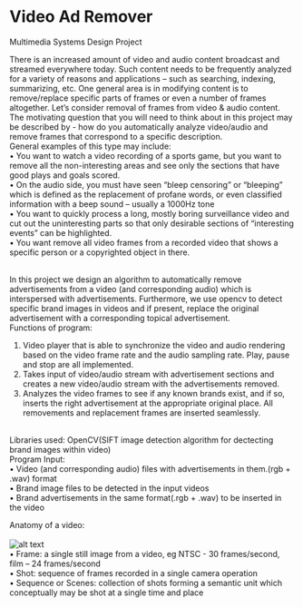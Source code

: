 # Video Ad Remover
Multimedia Systems Design Project


There is an increased amount of video and audio content broadcast and streamed everywhere today. Such content needs to be frequently analyzed for a variety of reasons and applications – such as searching, indexing, summarizing, etc. One general area is in modifying content is to remove/replace specific parts of frames or even a number of frames altogether. Let’s consider removal of frames from video & audio content. The motivating question that you will need to think about in this project may be described by - how do you automatically analyze video/audio and remove frames that correspond to a specific description. </br>
General examples of this type may include: </br>
• You want to watch a video recording of a sports game, but you want to remove all the non-interesting areas and see only the sections that have good plays and goals scored.</br>
• On the audio side, you must have seen “bleep censoring” or “bleeping” which is defined as the replacement of profane words, or even classified information with a beep sound – usually a 1000Hz tone</br>
• You want to quickly process a long, mostly boring surveillance video and cut out the uninteresting parts so that only desirable sections of “interesting events” can be highlighted.</br>
• You want remove all video frames from a recorded video that shows a specific person or a copyrighted object in there.</br></br>

In this project we design an algorithm to automatically remove advertisements from a video (and corresponding audio) which is interspersed with advertisements. Furthermore, we use opencv to detect specific brand images in videos and if present, replace the original advertisement with a corresponding topical advertisement.</br>
Functions of program:</br>
1. Video player that is able to synchronize the video and audio rendering based on the video frame rate and the audio sampling rate. Play, pause and stop are all implemented.</br>
2. Takes input of video/audio stream with advertisement sections and creates a new video/audio stream with the advertisements removed.</br>
3. Analyzes the video frames to see if any known brands exist, and if so, inserts the right advertisement at the appropriate original place. All removements and replacement frames are inserted seamlessly.</br></br>

Libraries used: OpenCV(SIFT image detection algorithm for dectecting brand images within video)</br>
Program Input: </br>
• Video (and corresponding audio) files with advertisements in them.(rgb + .wav) format</br>
• Brand image files to be detected in the input videos</br>
• Brand advertisements in the same format(.rgb + .wav) to be inserted in the video</br>

Anatomy of a video:</br>
</br>![alt text](https://raw.githubusercontent.com/samuel40791765/VideoAdRemover/master/projectimages/pic.png) </br>
• Frame: a single still image from a video, eg NTSC - 30 frames/second, film – 24 frames/second</br>
• Shot: sequence of frames recorded in a single camera operation</br>
• Sequence or Scenes: collection of shots forming a semantic unit which conceptually may be shot at a single time and place</br>





